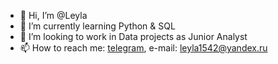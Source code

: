 - 👋 Hi, I’m @Leyla
- 🌱 I’m currently learning Python & SQL 
- 👀 I’m looking to work in Data projects as Junior Analyst
- 📫 How to reach me: [telegram](https://t.me/leyla_ni), e-mail: leyla1542@yandex.ru
